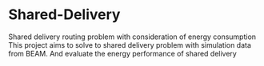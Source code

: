 # Shared-Delivery
Shared delivery routing problem with consideration of energy consumption
This project aims to solve to shared delivery problem with simulation data from BEAM. And evaluate the energy performance of shared delivery
